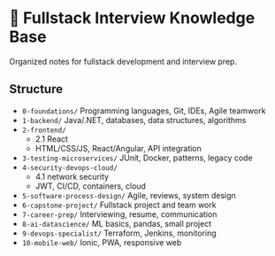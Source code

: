 # 🎯 Fullstack Interview Knowledge Base

Organized notes for fullstack development and interview prep.

## Structure

- `0-foundations/` Programming languages, Git, IDEs, Agile teamwork
- `1-backend/` Java/.NET, databases, data structures, algorithms
- `2-frontend/`
  - 2.1 React
  - HTML/CSS/JS, React/Angular, API integration
- `3-testing-microservices/` JUnit, Docker, patterns, legacy code
- `4-security-devops-cloud/`
  - 4.1 network security
  - JWT, CI/CD, containers, cloud
- `5-software-process-design/` Agile, reviews, system design
- `6-capstone-project/` Fullstack project and team work
- `7-career-prep/` Interviewing, resume, communication
- `8-ai-datascience/` ML basics, pandas, small project
- `9-devops-specialist/` Terraform, Jenkins, monitoring
- `10-mobile-web/` Ionic, PWA, responsive web

